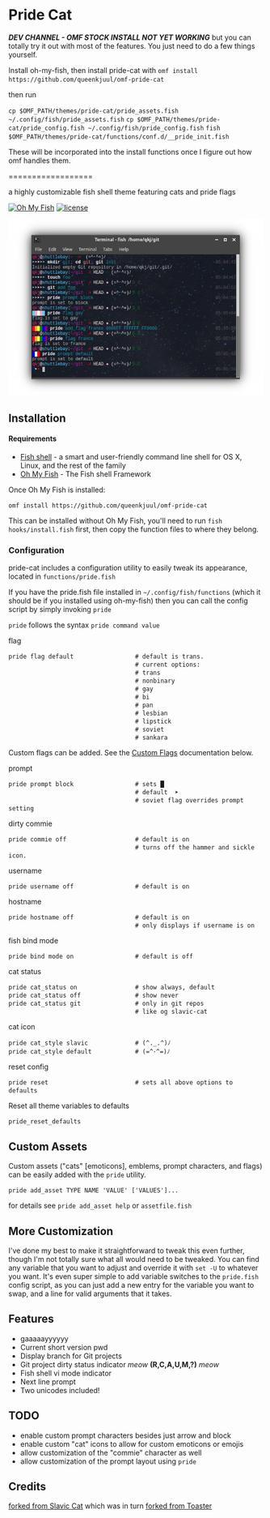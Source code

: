 # Pride Cat

***DEV CHANNEL - OMF STOCK INSTALL NOT YET WORKING***
but you can totally try it out with most of the features. You just need to do a few things yourself. 

Install oh-my-fish, then install pride-cat with `omf install https://github.com/queenkjuul/omf-pride-cat`

then run

`cp $OMF_PATH/themes/pride-cat/pride_assets.fish ~/.config/fish/pride_assets.fish`
`cp $OMF_PATH/themes/pride-cat/pride_config.fish ~/.config/fish/pride_config.fish`
`fish $OMF_PATH/themes/pride-cat/functions/conf.d/__pride_init.fish`


These will be incorporated into the install functions once I figure out how omf handles them. 

==================

a highly customizable fish shell theme featuring cats and pride flags

[![Oh My Fish](https://img.shields.io/badge/Framework-Oh_My_Fish-blue.svg?style=flat)](https://github.com/oh-my-fish/oh-my-fish)
[![license](https://img.shields.io/github/license/mashape/apistatus.svg)](/LICENSE)


![Pride Cat in action](screenshot.png)

## Installation

#### Requirements
* [Fish shell](https://github.com/fish-shell/fish-shell) - a smart and user-friendly command line
shell for OS X, Linux, and the rest of the family
* [Oh My Fish](https://github.com/oh-my-fish/oh-my-fish) - The Fish shell Framework

Once Oh My Fish is installed:

    omf install https://github.com/queenkjuul/omf-pride-cat

This can be installed without Oh My Fish, you'll need to run `fish hooks/install.fish` first, then copy the function files to where they belong. 

### Configuration

pride-cat includes a configuration utility to easily tweak its appearance, located in `functions/pride.fish`

If you have the pride.fish file installed in `~/.config/fish/functions` (which it should be if you installed using oh-my-fish) then you can call the config script by simply invoking `pride`

`pride` follows the syntax `pride command value`

flag

```
pride flag default                 # default is trans. 
                                   # current options: 
                                   # trans
                                   # nonbinary
                                   # gay
                                   # bi
                                   # pan
                                   # lesbian
                                   # lipstick
                                   # soviet
                                   # sankara
```

Custom flags can be added. See the [Custom Flags](#custom-flags) documentation below. 

prompt

    pride prompt block                 # sets █
                                       # default  ➤
                                       # soviet flag overrides prompt setting

dirty commie

                                       
    pride commie off                   # default is on
                                       # turns off the hammer and sickle icon. 

username

    pride username off                 # default is on

hostname

    pride hostname off                 # default is on 
                                       # only displays if username is on

fish bind mode

    pride bind mode on                 # default is off

cat status

    pride cat_status on                # show always, default
    pride cat_status off               # show never
    pride cat_status git               # only in git repos
                                       # like og slavic-cat

cat icon

    pride cat_style slavic             # (^._.^)ﾉ
    pride cat_style default            # (=^･^=)ﾉ

reset config

    pride reset                        # sets all above options to defaults

Reset all theme variables to defaults

    pride_reset_defaults

## Custom Assets

Custom assets ("cats" [emoticons], emblems, prompt characters, and flags) can be easily added with the `pride` utility. 

    pride add_asset TYPE NAME 'VALUE' ['VALUES']...

for details see `pride add_asset help` or `assetfile.fish`

## More Customization

I've done my best to make it straightforward to tweak this even further, though I'm not totally sure what all would need to be tweaked. You can find any variable that you want to adjust and override it with `set -U` to whatever you want. It's even super simple to add variable switches to the `pride.fish` config script, as you can just add a new entry for the variable you want to swap, and a line for valid arguments that it takes. 

## Features

 * gaaaaayyyyyy
 * Current short version pwd
 * Display branch for Git projects
 * Git project dirty status indicator *meow* **(R,C,A,U,M,?)** *meow*
 * Fish shell vi mode indicator
 * Next line prompt
 * Two unicodes included!

## TODO

 * enable custom prompt characters besides just arrow and block
 * enable custom "cat" icons to allow for custom emoticons or emojis
 * allow customization of the "commie" character as well
 * allow customization of the prompt layout using `pride`


## Credits

[forked from Slavic Cat](https://github.com/yangwao/omf-theme-slavic-cat) which was in turn [forked from Toaster](https://github.com/oh-my-fish/theme-toaster)
